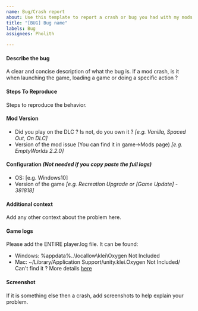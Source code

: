 ```yaml
---
name: Bug/Crash report
about: Use this template to report a crash or bug you had with my mods.
title: "[BUG] Bug name"
labels: Bug
assignees: Pholith

---
```


#### Describe the bug
A clear and concise description of what the bug is.
If a mod crash, is it when launching the game, loading a game or doing a specific action ?

#### Steps To Reproduce
Steps to reproduce the behavior.

#### Mod Version
- Did you play on the DLC ? Is not, do you own it ? *[e.g. Vanilla, Spaced Out, On DLC]*
- Version of the mod issue (You can find it in game->Mods page) *[e.g. EmptyWorlds 2.2.0]*

#### Configuration *(Not needed if you copy paste the full logs)*
 - OS: [e.g. Windows10]
 - Version of the game *[e.g. Recreation Upgrade or [Game Update] -  381818]*

#### Additional context
Add any other context about the problem here.

#### Game logs
Please add the ENTIRE player.log file.
It can be found:
- Windows: %appdata%\..\locallow\klei\Oxygen Not Included
- Mac: ~/Library/Application Support/unity.klei.Oxygen Not Included/
Can't find it ? More details [here](https://support.klei.com/hc/en-us/articles/360029555392-Logs-and-Useful-Information-for-Bug-Reports)

#### Screenshot
If it is something else then a crash, add screenshots to help explain your problem.
